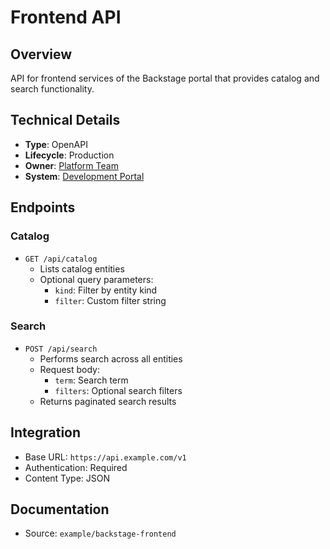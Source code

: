 # Frontend API

## Overview
API for frontend services of the Backstage portal that provides catalog and search functionality.

## Technical Details
* **Type**: OpenAPI
* **Lifecycle**: Production
* **Owner**: [Platform Team](../teams/team-platform.md)
* **System**: [Development Portal](../systems/development-portal.md)

## Endpoints

### Catalog
* `GET /api/catalog`
  * Lists catalog entities
  * Optional query parameters:
    * `kind`: Filter by entity kind
    * `filter`: Custom filter string

### Search
* `POST /api/search`
  * Performs search across all entities
  * Request body:
    * `term`: Search term
    * `filters`: Optional search filters
  * Returns paginated search results

## Integration
* Base URL: `https://api.example.com/v1`
* Authentication: Required
* Content Type: JSON

## Documentation
* Source: `example/backstage-frontend`
